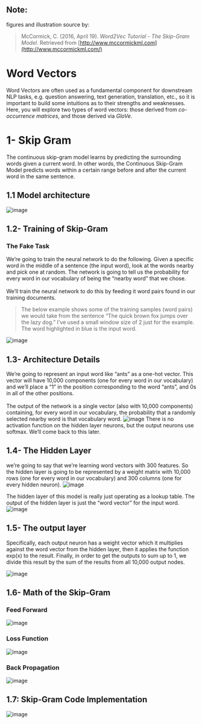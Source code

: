 ## Note:
figures and illustration source by:
> McCormick, C. (2016, April 19).  _Word2Vec Tutorial - The Skip-Gram Model_. Retrieved from  [http://www.mccormickml.com](http://www.mccormickml.com/)
# **Word Vectors**

Word Vectors are often used as a fundamental component for downstream NLP tasks, e.g. question answering, text generation, translation, etc., so it is important to build some intuitions as to their strengths and weaknesses. Here, you will explore two types of word vectors: those derived from *co-occurrence matrices*, and those derived via *GloVe*. 

# **1- Skip Gram**

The continuous skip-gram model learns by predicting the surrounding words given a current word. In other words, the Continuous Skip-Gram Model predicts words within a certain range before and after the current word in the same sentence.

## **1.1 Model architecture**
![image](https://user-images.githubusercontent.com/61620007/179069325-9c6a6c81-1d5a-4285-ab53-71ce88e7f4f6.png)

## **1.2- Training of Skip-Gram**

### The Fake Task
We’re going to train the neural network to do the following. Given a specific word in the middle of a sentence (the input word), look at the words nearby and pick one at random. The network is going to tell us the probability for every word in our vocabulary of being the “nearby word” that we chose.
<br>
<br>
We’ll train the neural network to do this by feeding it word pairs found in our training documents. 
> The below example shows some of the training samples (word pairs) we would take from the sentence “The quick brown fox jumps over the lazy dog.” I’ve used a small window size of 2 just for the example. The word highlighted in blue is the input word.

![image](https://user-images.githubusercontent.com/61620007/179070545-5fe788a1-1d01-4e3e-a3aa-2b9cecdc43a6.png)

## **1.3- Architecture Details**

We’re going to represent an input word like “ants” as a one-hot vector. This vector will have 10,000 components (one for every word in our vocabulary) and we’ll place a “1” in the position corresponding to the word “ants”, and 0s in all of the other positions.
<br>
<br>
The output of the network is a single vector (also with 10,000 components) containing, for every word in our vocabulary, the probability that a randomly selected nearby word is that vocabulary word.
![image](https://user-images.githubusercontent.com/61620007/179070841-7261bb3b-855f-45d4-9bb1-e9f14be24042.png)
There is no activation function on the hidden layer neurons, but the output neurons use softmax. We’ll come back to this later.

## **1.4- The Hidden Layer**

we’re going to say that we’re learning word vectors with 300 features. So the hidden layer is going to be represented by a weight matrix with 10,000 rows (one for every word in our vocabulary) and 300 columns (one for every hidden neuron).
![image](https://user-images.githubusercontent.com/61620007/179070926-8b07af87-770b-456a-8e26-aaa736be4bed.png)

The hidden layer of this model is really just operating as a lookup table. The output of the hidden layer is just the “word vector” for the input word.
![image](https://user-images.githubusercontent.com/61620007/179070954-22271bb1-3691-4892-bfdb-e749baa00fe0.png)

## **1.5- The output layer**

Specifically, each output neuron has a weight vector which it multiplies against the word vector from the hidden layer, then it applies the function exp(x) to the result. Finally, in order to get the outputs to sum up to 1, we divide this result by the sum of the results from all 10,000 output nodes.

![image](https://user-images.githubusercontent.com/61620007/179070994-af77c5bb-ae29-4b81-9cee-e75bddb5a1ae.png)

## **1.6- Math of the Skip-Gram**

### **Feed Forward**
![image](https://user-images.githubusercontent.com/61620007/179069768-22977015-f853-465f-a8c2-ab14d52a141a.png)

### **Loss Function**

![image](https://user-images.githubusercontent.com/61620007/179069831-7f37bfc3-c01b-4186-add5-3fdfe7523443.png)

### **Back Propagation**

![image](https://user-images.githubusercontent.com/61620007/179069965-dc0a8f42-53fc-48a1-90b9-7987a6e41a45.png)

## **1.7: Skip-Gram Code Implementation**
![image](https://user-images.githubusercontent.com/61620007/179070128-2ad5c794-e070-40f8-a0ff-bc45bf395e34.png)

